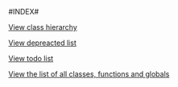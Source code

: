 #INDEX#

[View class hierarchy](https://github.com/JeyDotC/Hirudo-docs/tree/master//overview-tree.md)

[View depreacted list](https://github.com/JeyDotC/Hirudo-docs/tree/master//deprecated-list.md)

[View todo list](https://github.com/JeyDotC/Hirudo-docs/tree/master//todo-list.md)

[View the list of all classes, functions and globals](https://github.com/JeyDotC/Hirudo-docs/tree/master//index-all.md)